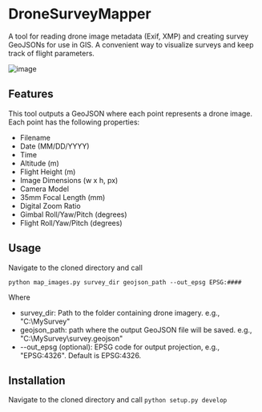 # DroneSurveyMapper
A tool for reading drone image metadata (Exif, XMP) and creating survey GeoJSONs for use in GIS. A convenient way to visualize surveys and keep track of flight parameters.


![image](https://github.com/user-attachments/assets/e903b300-bd77-41df-bc8a-9ce4662dbd85)


## Features
This tool outputs a GeoJSON where each point represents a drone image. Each point has the following properties:
- Filename
- Date (MM/DD/YYYY)
- Time
- Altitude (m)
- Flight Height (m)
- Image Dimensions (w x h, px)
- Camera Model
- 35mm Focal Length (mm)
- Digital Zoom Ratio
- Gimbal Roll/Yaw/Pitch (degrees)
- Flight Roll/Yaw/Pitch (degrees)

## Usage
Navigate to the cloned directory and call

`python map_images.py survey_dir geojson_path --out_epsg EPSG:####`

Where
- survey_dir: Path to the folder containing drone imagery. e.g., "C:\MySurvey"
- geojson_path: path where the output GeoJSON file will be saved. e.g., "C:\MySurvey\survey.geojson"
- --out_epsg (optional): EPSG code for output projection, e.g., "EPSG:4326". Default is EPSG:4326.


## Installation
Navigate to the cloned directory and call
`python setup.py develop`
